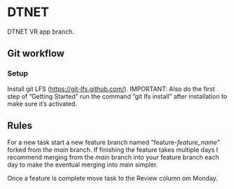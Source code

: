 # DTNET
DTNET VR app branch.

## Git workflow

### Setup

Install git LFS (https://git-lfs.github.com/). IMPORTANT: Also do the first step of ”Getting Started” run the command ”git lfs install” after installation to make sure it’s activated.

## Rules

For a new task start a new feature branch named "feature-*feature_name*" forked from the *main* branch. If finishing the feature takes multiple days I recommend merging from the *main* branch into your feature branch each day to make the eventual merging into main simpler.

Once a feature is complete move task to the Review column om Monday.